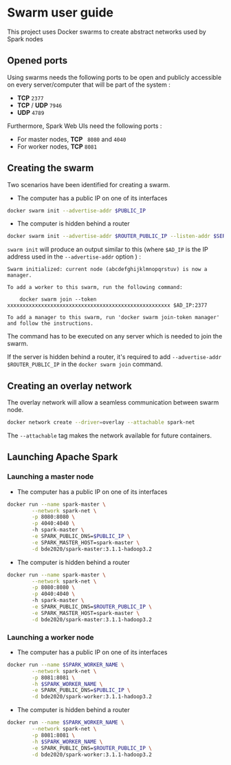 # Swarm user guide

This project uses Docker swarms to create abstract networks used by Spark nodes

## Opened ports

Using swarms needs the following ports to be open and publicly accessible on every server/computer that will be part of the system : 

* **TCP** `2377`
* **TCP** / **UDP** `7946`
* **UDP** `4789`

Furthermore, Spark Web UIs need the following ports :

* For master nodes, **TCP** ``` 8080``` and ```4040```
* For worker nodes, **TCP** ```8081```

## Creating the swarm

Two scenarios have been identified for creating a swarm.

* The computer has a public IP on one of its interfaces

```bash
docker swarm init --advertise-addr $PUBLIC_IP
```

* The computer is hidden behind a router

```bash
docker swarm init --advertise-addr $ROUTER_PUBLIC_IP --listen-addr $SERVER_PRIVATE_IP
```

```swarm init``` will produce an output similar to this (where ```$AD_IP``` is the IP address used in the ```--advertise-addr``` option ) :

```
Swarm initialized: current node (abcdefghijklmnopqrstuv) is now a manager.

To add a worker to this swarm, run the following command:

    docker swarm join --token xxxxxxxxxxxxxxxxxxxxxxxxxxxxxxxxxxxxxxxxxxxxxxxxxxxxx $AD_IP:2377

To add a manager to this swarm, run 'docker swarm join-token manager' and follow the instructions.

```

The command has to be executed on any server which is needed to join the swarm.

If the server is hidden behind a router, it's required to add ```--advertise-addr $ROUTER_PUBLIC_IP``` in the ```docker swarm join``` command.

## Creating an overlay network

The overlay network will allow a seamless communication between swarm node.

```bash
docker network create --driver=overlay --attachable spark-net
```

The ```--attachable``` tag makes the network available for future containers.

## Launching Apache Spark 

### Launching a master node

* The computer has a public IP on one of its interfaces

```bash
docker run --name spark-master \
		--network spark-net \
		-p 8080:8080 \
		-p 4040:4040 \ 
		-h spark-master \
		-e SPARK_PUBLIC_DNS=$PUBLIC_IP \
		-e SPARK_MASTER_HOST=spark-master \
		-d bde2020/spark-master:3.1.1-hadoop3.2

```



* The computer is hidden behind a router

```bash
docker run --name spark-master \
		--network spark-net \
		-p 8080:8080 \
		-p 4040:4040 \ 
		-h spark-master \
		-e SPARK_PUBLIC_DNS=$ROUTER_PUBLIC_IP \
		-e SPARK_MASTER_HOST=spark-master \
		-d bde2020/spark-master:3.1.1-hadoop3.2

```

### Launching a worker node

* The computer has a public IP on one of its interfaces

```bash
docker run --name $SPARK_WORKER_NAME \
		--network spark-net \
		-p 8081:8081 \
		-h $SPARK_WORKER_NAME \
		-e SPARK_PUBLIC_DNS=$PUBLIC_IP \
		-d bde2020/spark-worker:3.1.1-hadoop3.2
```

* The computer is hidden behind a router

```bash
docker run --name $SPARK_WORKER_NAME \
		--network spark-net \
		-p 8081:8081 \
		-h $SPARK_WORKER_NAME \
		-e SPARK_PUBLIC_DNS=$ROUTER_PUBLIC_IP \
		-d bde2020/spark-worker:3.1.1-hadoop3.2
```



